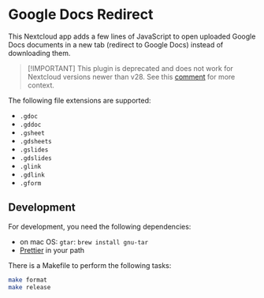 # Google Docs Redirect

This Nextcloud app adds a few lines of JavaScript to open uploaded Google Docs
documents in a new tab (redirect to Google Docs) instead of downloading them.

> [!IMPORTANT] This plugin is deprecated and does not work for Nextcloud
> versions newer than v28. See this
> [comment](https://github.com/grubersjoe/nextcloud-google-docs-redirect/issues/8#issuecomment-2567125303)
> for more context.

The following file extensions are supported:

- `.gdoc`
- `.gddoc`
- `.gsheet`
- `.gdsheets`
- `.gslides`
- `.gdslides`
- `.glink`
- `.gdlink`
- `.gform`

## Development

For development, you need the following dependencies:

- on mac OS: `gtar`: `brew install gnu-tar`
- [Prettier](https://prettier.io/) in your path

There is a Makefile to perform the following tasks:

```sh
make format
make release
```
